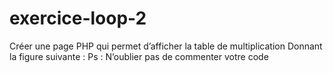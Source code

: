 # exercice-loop-2
Créer une page PHP qui permet d’afficher la table de multiplication Donnant la figure suivante :  Ps : N’oublier pas de commenter votre code
